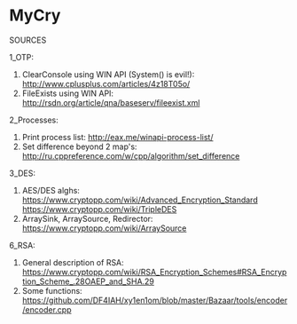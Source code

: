 # MyCry

SOURCES

1_OTP:
  1) ClearConsole using WIN API (System() is evil!):  http://www.cplusplus.com/articles/4z18T05o/
  2) FileExists using WIN API: http://rsdn.org/article/qna/baseserv/fileexist.xml

2_Processes:
  1) Print process list: http://eax.me/winapi-process-list/
  2) Set difference beyond 2 map's: http://ru.cppreference.com/w/cpp/algorithm/set_difference

3_DES:
  1) AES/DES alghs: https://www.cryptopp.com/wiki/Advanced_Encryption_Standard
                    https://www.cryptopp.com/wiki/TripleDES
  2) ArraySink, ArraySource, Redirector: https://www.cryptopp.com/wiki/ArraySource

6_RSA:
  1) General description of RSA: https://www.cryptopp.com/wiki/RSA_Encryption_Schemes#RSA_Encryption_Scheme_.28OAEP_and_SHA.29
  2) Some functions: https://github.com/DF4IAH/xy1en1om/blob/master/Bazaar/tools/encoder/encoder.cpp
